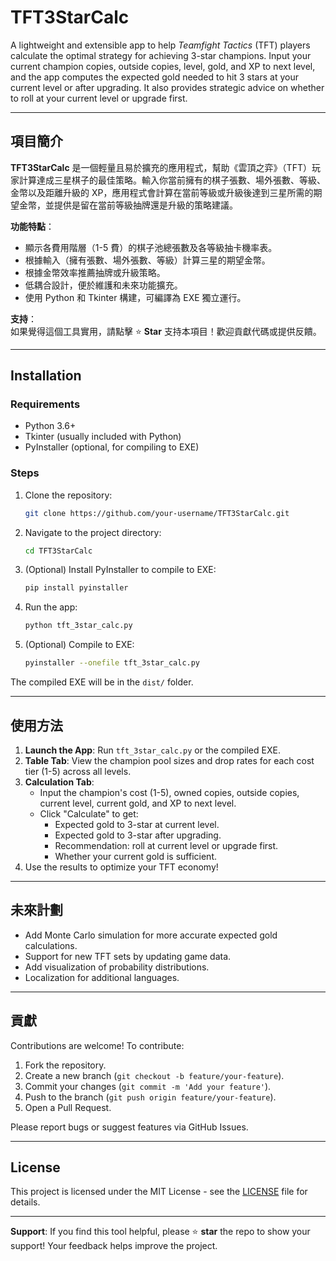 # TFT3StarCalc

A lightweight and extensible app to help *Teamfight Tactics* (TFT) players calculate the optimal strategy for achieving 3-star champions. Input your current champion copies, outside copies, level, gold, and XP to next level, and the app computes the expected gold needed to hit 3 stars at your current level or after upgrading. It also provides strategic advice on whether to roll at your current level or upgrade first.

---

## 項目簡介

**TFT3StarCalc** 是一個輕量且易於擴充的應用程式，幫助《雲頂之弈》（TFT）玩家計算達成三星棋子的最佳策略。輸入你當前擁有的棋子張數、場外張數、等級、金幣以及距離升級的 XP，應用程式會計算在當前等級或升級後達到三星所需的期望金幣，並提供是留在當前等級抽牌還是升級的策略建議。

**功能特點**：
- 顯示各費用階層（1-5 費）的棋子池總張數及各等級抽卡機率表。
- 根據輸入（擁有張數、場外張數、等級）計算三星的期望金幣。
- 根據金幣效率推薦抽牌或升級策略。
- 低耦合設計，便於維護和未來功能擴充。
- 使用 Python 和 Tkinter 構建，可編譯為 EXE 獨立運行。

**支持**：  
如果覺得這個工具實用，請點擊 ⭐ **Star** 支持本項目！歡迎貢獻代碼或提供反饋。

---

## Installation

### Requirements
- Python 3.6+
- Tkinter (usually included with Python)
- PyInstaller (optional, for compiling to EXE)

### Steps
1. Clone the repository:
   ```bash
   git clone https://github.com/your-username/TFT3StarCalc.git
   ```
2. Navigate to the project directory:
   ```bash
   cd TFT3StarCalc
   ```
3. (Optional) Install PyInstaller to compile to EXE:
   ```bash
   pip install pyinstaller
   ```
4. Run the app:
   ```bash
   python tft_3star_calc.py
   ```
5. (Optional) Compile to EXE:
   ```bash
   pyinstaller --onefile tft_3star_calc.py
   ```

The compiled EXE will be in the `dist/` folder.

---

## 使用方法

1. **Launch the App**: Run `tft_3star_calc.py` or the compiled EXE.
2. **Table Tab**: View the champion pool sizes and drop rates for each cost tier (1-5) across all levels.
3. **Calculation Tab**:
   - Input the champion's cost (1-5), owned copies, outside copies, current level, current gold, and XP to next level.
   - Click "Calculate" to get:
     - Expected gold to 3-star at current level.
     - Expected gold to 3-star after upgrading.
     - Recommendation: roll at current level or upgrade first.
     - Whether your current gold is sufficient.
4. Use the results to optimize your TFT economy!

---

## 未來計劃

- Add Monte Carlo simulation for more accurate expected gold calculations.
- Support for new TFT sets by updating game data.
- Add visualization of probability distributions.
- Localization for additional languages.

---

## 貢獻

Contributions are welcome! To contribute:
1. Fork the repository.
2. Create a new branch (`git checkout -b feature/your-feature`).
3. Commit your changes (`git commit -m 'Add your feature'`).
4. Push to the branch (`git push origin feature/your-feature`).
5. Open a Pull Request.

Please report bugs or suggest features via GitHub Issues.

---

## License

This project is licensed under the MIT License - see the [LICENSE](LICENSE) file for details.

---

**Support**: If you find this tool helpful, please ⭐ **star** the repo to show your support! Your feedback helps improve the project.